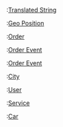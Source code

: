 :[Translated String](models/definitions/translated-string.md)

:[Geo Position](models/definitions/geo-position.md)

:[Order](models/order.md)

:[Order Event](models/order-event.md)

:[Order Event](models/order-price-detail.md)

:[City](models/city.md)

:[User](models/user.md)

:[Service](models/service.md)

:[Car](models/car.md)
